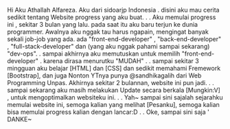 Hi Aku Athallah Alfareza. Aku dari sidoarjp Indonesia 
.
disini aku mau cerita sedikit tentang Website progress yang aku buat.
.
.
Aku memulai progress ini , sekitar 3 bulan yang lalu. pada saat itu aku baru terjun ke dunia programmer.
Awalnya aku nggak tau harus ngapain, mengingat banyak sekali job-job yang ada. 
ada "front-end-developer" , "back-end-developer" , "full-stack-developer" dan (yang aku nggak pahami sampai sekarang) "dev-ops".
.
sampai akhirnya aku memutuskan untuk memilih "front-end-developer" . karena dirasa menurutku "MUDAH" .
.
sampai sekitar 3 mingguan aku belajar [HTML] dan [CSS] dan sedikit memahami Fremework [Bootstrap], dan juga Nonton YTnya punya @sandhikagalih dari
Web Programming Unpas. Akhirnya sekitar 2 bulannan, website ini pun jadi. 
.
.
sampai sekarang aku masih melakukan Update secara berkala [Mungkin:V] , untuk mengoptimalkan websiteku ini. 
.
.
Yah~ sampai sini sajalah sejarahku memulai website ini, semoga kalian yang melihat [Pesanku], semoga kalian bisa memulai progress kalian dengan lancar:D 
.
.
Oke, sampai sini saja 
'
DANKE~ 


